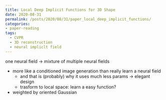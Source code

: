 ```yaml
---
title: Local Deep Implicit Functions for 3D Shape
date: 2020-08-31
permalink: /posts/2020/08/31/paper_local_deep_implicit_functions/
categories:
- paper-reading
tags:
  - CVPR
  - 3D reconstruction
  - neural impliclt field
---
```


one neural field -> mixture of multiple neural fields
- more like a conditioned image generation than really learn a neural field
  - and that is (probably) why it uses much less params -> elegant design
  - trasform to local space: learn a easy function?
- weighted by oriented Gaussian